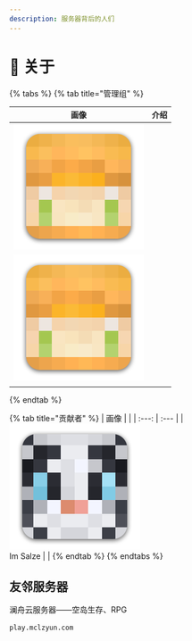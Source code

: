 ```yaml
---
description: 服务器背后的人们
---
```


# 🧻 关于

{% tabs %}
{% tab title="管理组" %}

|                           画像                           | 介绍 |
| :------------------------------------------------------: | :--: |
| ![TheLittle_Yang](../.gitbook/assets/thelittle_yang.png) |      |
|           ![](../.gitbook/assets/TSUYYYY.png)            |      |
|                                                          |      |

{% endtab %}

{% tab title="贡献者" %}
| 画像 |  |
| :---: | :--- |
| ![](../.gitbook/assets/imsalze.png)<br />Im Salze |  |
{% endtab %}
{% endtabs %}

## 友邻服务器

澜舟云服务器——空岛生存、RPG

```text
play.mclzyun.com
```

